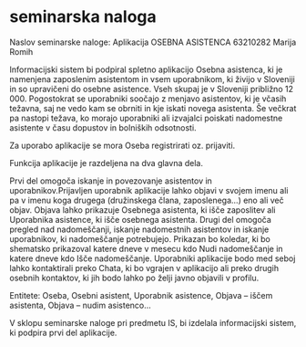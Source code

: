 # seminarska naloga

Naslov seminarske naloge: Aplikacija OSEBNA ASISTENCA
63210282 Marija Romih

Informacijski sistem bi podpiral spletno aplikacijo Osebna asistenca, ki je namenjena zaposlenim asistentom in vsem uporabnikom, ki živijo v Sloveniji in so upravičeni do osebne asistence. Vseh skupaj je v Sloveniji približno 12 000. Pogostokrat se uporabniki soočajo z menjavo asistentov, ki je včasih težavna, saj ne vedo kam se obrniti in kje iskati novega asistenta. Še večkrat pa nastopi težava, ko morajo uporabniki ali izvajalci poiskati nadomestne asistente v času dopustov in bolniških odsotnosti.

Za uporabo aplikacije se mora Oseba registrirati oz. prijaviti.

Funkcija aplikacije je razdeljena na dva glavna dela.

Prvi del omogoča iskanje in povezovanje asistentov in uporabnikov.Prijavljen uporabnik aplikacije lahko objavi v svojem imenu ali pa v imenu koga drugega (družinskega člana, zaposlenega…) eno ali več objav. Objava lahko prikazuje Osebnega asistenta, ki išče zaposlitev ali Uporabnika asistence, ki išče osebnega asistenta.
Drugi del omogoča pregled nad nadomeščanji, iskanje nadomestnih asistentov in iskanje uporabnikov, ki nadomeščanje potrebujejo. Prikazan bo koledar, ki bo shematsko prikazoval katere dneve v mesecu kdo Nudi nadomeščanje in katere dneve kdo Išče nadomeščanje.
Uporabniki aplikacije bodo med seboj lahko kontaktirali preko Chata, ki bo vgrajen v aplikacijo ali preko drugih osebnih kontaktov, ki jih bodo lahko po želji javno objavili v profilu.

Entitete: Oseba, Osebni asistent, Uporabnik asistence, Objava – iščem asistenta, Objava – nudim asistenco…

V sklopu seminarske naloge pri predmetu IS, bi izdelala informacijski sistem, ki podpira prvi del aplikacije.

